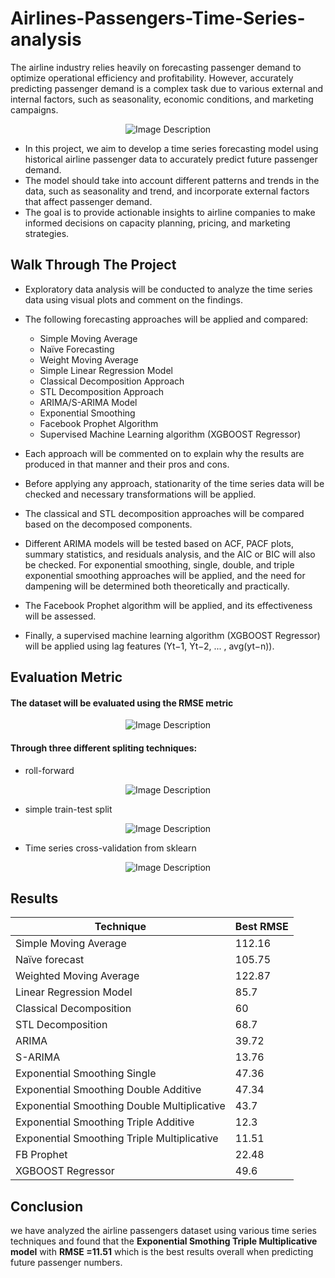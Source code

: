 # Airlines-Passengers-Time-Series-analysis

The airline industry relies heavily on forecasting passenger demand to optimize operational efficiency and profitability. However, accurately predicting passenger demand is a complex task due to various external and internal factors, such as seasonality, economic conditions, and marketing campaigns.
<p align="center">
    <img src="https://user-images.githubusercontent.com/43541909/233919681-d5617d2e-0bca-4ca4-a6de-a9abd1046948.png" alt="Image Description">
</p>

- In this project, we aim to develop a time series forecasting model using historical airline passenger data to accurately predict future passenger demand.
- The model should take into account different patterns and trends in the data, such as seasonality and trend, and incorporate external factors that affect passenger demand. 
- The goal is to provide actionable insights to airline companies to make informed decisions on capacity planning, pricing, and marketing strategies.


## Walk Through The Project
* Exploratory data analysis will be conducted to analyze the time series data using visual plots and comment on the findings.

* The following forecasting approaches will be applied and compared:
    * Simple Moving Average
    * Naïve Forecasting
    * Weight Moving Average
    * Simple Linear Regression Model
    * Classical Decomposition Approach
    * STL Decomposition Approach
    * ARIMA/S-ARIMA Model
    * Exponential Smoothing
    * Facebook Prophet Algorithm
    * Supervised Machine Learning algorithm (XGBOOST Regressor)
    
* Each approach will be commented on to explain why the results are produced in that manner and their pros and cons.

* Before applying any approach, stationarity of the time series data will be checked and necessary transformations will be applied.

* The classical and STL decomposition approaches will be compared based on the decomposed components.

* Different ARIMA models will be tested based on ACF, PACF plots, summary statistics, and residuals analysis, and the AIC or BIC will also be checked.
For exponential smoothing, single, double, and triple exponential smoothing approaches will be applied, and the need for dampening will be determined both theoretically and practically.

* The Facebook Prophet algorithm will be applied, and its effectiveness will be assessed.

* Finally, a supervised machine learning algorithm (XGBOOST Regressor) will be applied using lag features (Yt−1, Yt−2, ... , avg(yt−n)).



## Evaluation Metric
#### The dataset will be evaluated using the RMSE metric

<p align="center">
    <img src="https://user-images.githubusercontent.com/43541909/233920019-19c77893-6a44-4cb8-9d18-6cf7944d7018.png" alt="Image Description">
</p>



#### Through three different spliting techniques:

* roll-forward

<p align="center">
    <img src="https://user-images.githubusercontent.com/43541909/233920373-dc886d32-5af5-4163-8652-b613d113f197.png" alt="Image Description">
</p>



* simple train-test split

<p align="center">
    <img src="https://user-images.githubusercontent.com/43541909/233920199-25e36a12-f747-4449-bb78-5fc3598cbd21.png" alt="Image Description">
</p>



* Time series cross-validation from sklearn

<p align="center">
    <img src="https://user-images.githubusercontent.com/43541909/233920288-c70cc4e9-5ec1-40ec-b5cc-434cd901b2fb.png" alt="Image Description">
</p>

## Results
| Technique                                | Best RMSE|
|------------------------------------------|-------|
| Simple Moving Average                    | 112.16|
| Naïve forecast                           | 105.75|
| Weighted Moving Average                  | 122.87|
| Linear Regression Model                  | 85.7  |
| Classical Decomposition                  | 60    | 
| STL Decomposition                        | 68.7  |
| ARIMA                                    | 39.72 |
| S-ARIMA                                  | 13.76 |
| Exponential Smoothing Single             | 47.36 |
| Exponential Smoothing Double Additive    | 47.34 |
| Exponential Smoothing Double Multiplicative| 43.7|
| Exponential Smoothing Triple Additive    | 12.3 |
| Exponential Smoothing Triple Multiplicative | 11.51 |
| FB Prophet                               |22.48|
| XGBOOST Regressor                        |49.6|

## Conclusion
we have analyzed the airline passengers dataset using various time series techniques and found that the **Exponential Smothing Triple Multiplicative model** with **RMSE =11.51**  which is the best results overall when predicting future passenger numbers. 
